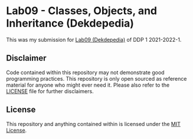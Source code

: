 # Lab09 - Classes, Objects, and Inheritance (Dekdepedia)

This was my submission for [Lab09 (Dekdepedia)](https://docs.google.com/document/d/1OMO0LmjBlTt7DZMg57wx20ErDvwGU6U8ElqKYiqFTFY/edit) of DDP 1 2021-2022-1. 

## Disclaimer
Code contained within this repository may not demonstrate good programming practices. This repository is only open sourced as reference material for anyone who might ever need it. 
Please also refer to the [LICENSE](LICENSE) file for further disclaimers.

## License
This repository and anything contained within is licensed under the [MIT License](LICENSE).
